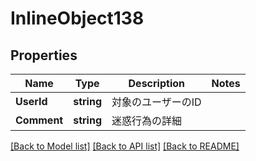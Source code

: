 # InlineObject138

## Properties

Name | Type | Description | Notes
------------ | ------------- | ------------- | -------------
**UserId** | **string** | 対象のユーザーのID | 
**Comment** | **string** | 迷惑行為の詳細 | 

[[Back to Model list]](../README.md#documentation-for-models) [[Back to API list]](../README.md#documentation-for-api-endpoints) [[Back to README]](../README.md)


